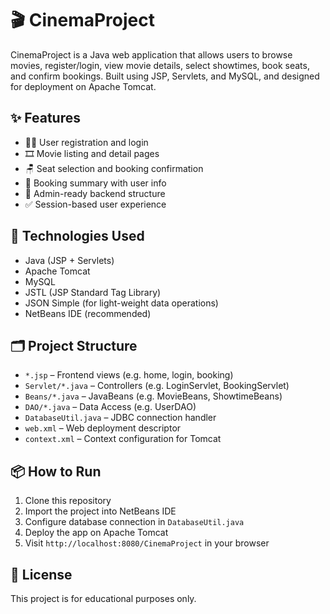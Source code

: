 # 🎬 CinemaProject

CinemaProject is a Java web application that allows users to browse movies, register/login, view movie details, select showtimes, book seats, and confirm bookings. Built using JSP, Servlets, and MySQL, and designed for deployment on Apache Tomcat.

## ✨ Features

- 🧑‍💻 User registration and login
- 🎞️ Movie listing and detail pages
- 🪑 Seat selection and booking confirmation
- 📨 Booking summary with user info
- 🎯 Admin-ready backend structure
- ✅ Session-based user experience

## 🚀 Technologies Used

- Java (JSP + Servlets)
- Apache Tomcat
- MySQL
- JSTL (JSP Standard Tag Library)
- JSON Simple (for light-weight data operations)
- NetBeans IDE (recommended)

## 🗂️ Project Structure

- `*.jsp` – Frontend views (e.g. home, login, booking)
- `Servlet/*.java` – Controllers (e.g. LoginServlet, BookingServlet)
- `Beans/*.java` – JavaBeans (e.g. MovieBeans, ShowtimeBeans)
- `DAO/*.java` – Data Access (e.g. UserDAO)
- `DatabaseUtil.java` – JDBC connection handler
- `web.xml` – Web deployment descriptor
- `context.xml` – Context configuration for Tomcat

## 📦 How to Run

1. Clone this repository
2. Import the project into NetBeans IDE
3. Configure database connection in `DatabaseUtil.java`
4. Deploy the app on Apache Tomcat
5. Visit `http://localhost:8080/CinemaProject` in your browser

## 📄 License

This project is for educational purposes only.
